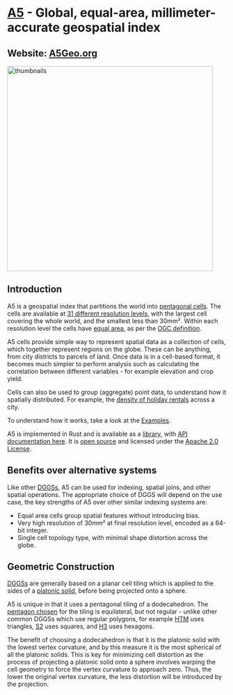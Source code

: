 # [A5](https://a5geo.org) - Global, equal-area, millimeter-accurate geospatial index

## Website: [A5Geo.org](https://a5geo.org)

<img width="472" alt="thumbnails" src="https://github.com/user-attachments/assets/865d3afa-a4d6-4e86-b814-252587b10ca0" />

## Introduction
  
A5 is a geospatial index that partitions the world into [pentagonal cells](https://a5geo.org/examples/teohedron-dodecahedron). The cells are available at [31 different resolution levels](https://a5geo.org/examples/hierarchy), with the largest cell covering the whole world, and the smallest less than 30mm². Within each resolution level the cells have [equal area](https://a5geo.org/examples/area), as per the [OGC definition](https://docs.ogc.org/as/20-040r3/20-040r3.html#toc29).

A5 cells provide simple way to represent spatial data as a collection of cells, which together represent regions on the globe. These can be anything, from city districts to parcels of land. Once data is in a cell-based format, it becomes much simpler to perform analysis such as calculating the correlation between different variables - for example elevation and crop yield.

Cells can also be used to group (aggregate) point data, to understand how it spatially distributed. For example, the [density of holiday rentals](https://a5geo.org/examples/airbnb) across a city.

To understand how it works, take a look at the [Examples](https://a5geo.org/examples).

A5 is implemented in Rust and is available as a [library](https://crates.io/crates/a5), with [API documentation here](https://a5geo.org/docs/api-reference). It is [open source](https://github.com/felixpalmer/a5) and licensed under the [Apache 2.0 License](https://www.apache.org/licenses/LICENSE-2.0.txt).

## Benefits over alternative systems

Like other [DGGSs](https://a5geo.org/docs/technical/dggs), A5 can be used for indexing, spatial joins, and other spatial operations. The appropriate choice of DGGS will depend on the use case, the key strengths of A5 over other similar indexing systems are:

- Equal area cells group spatial features without introducing bias.
- Very high resolution of 30mm² at final resolution level, encoded as a 64-bit integer. 
- Single cell topology type, with minimal shape distortion across the globe.

## Geometric Construction

[DGGSs](https://a5geo.org/docs/technical/dggs) are generally based on a planar cell tiling which is applied to the sides of a [platonic solid](https://a5geo.org/docs/technical/platonic-solids), before being projected onto a sphere.

A5 is unique in that it uses a pentagonal tiling of a dodecahedron. The [pentagon chosen](https://a5geo.org/docs/technical/the-pentagon-that-could) for the tiling is equilateral, but not regular - unlike other common DGGSs which use regular polygons, for example [HTM](https://www.microsoft.com/en-us/research/wp-content/uploads/2005/09/tr-2005-123.pdf) uses triangles, [S2](http://s2geometry.io/) uses squares, and [H3](https://h3geo.org/) uses hexagons.

The benefit of choosing a dodecahedron is that it is the platonic solid with the lowest vertex curvature, and by this measure it is the most spherical of all the platonic solids. This is key for minimizing cell distortion as the process of projecting a platonic solid onto a sphere involves warping the cell geometry to force the vertex curvature to approach zero. Thus, the lower the original vertex curvature, the less distortion will be introduced by the projection.

